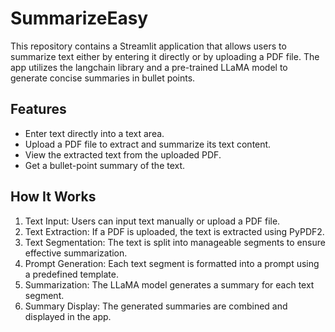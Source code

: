 # SummarizeEasy
 
This repository contains a Streamlit application that allows users to summarize text either by entering it directly or by uploading a PDF file. The app utilizes the langchain library and a pre-trained LLaMA model to generate concise summaries in bullet points.

## Features
<ul>
<li>Enter text directly into a text area.</li>
<li>Upload a PDF file to extract and summarize its text content.</li>
<li>View the extracted text from the uploaded PDF.</li>
<li>Get a bullet-point summary of the text.</li>
</ul>

## How It Works
<ol>
<li>Text Input: Users can input text manually or upload a PDF file.</li>
<li>Text Extraction: If a PDF is uploaded, the text is extracted using PyPDF2.</li>
<li>Text Segmentation: The text is split into manageable segments to ensure effective summarization.</li>
<li>Prompt Generation: Each text segment is formatted into a prompt using a predefined template.</li>
<li>Summarization: The LLaMA model generates a summary for each text segment.</li>
<li>Summary Display: The generated summaries are combined and displayed in the app.</li>
</ol>